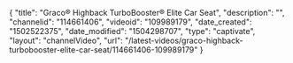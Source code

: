 {
    "title": "Graco&reg; Highback TurboBooster&reg; Elite Car Seat",
    "description": "",
    "channelid": "114661406",
    "videoid": "109989179",
    "date_created": "1502522375",
    "date_modified": "1504298707",
    "type": "captivate",
    "layout": "channelVideo",
    "url": "\/latest-videos\/graco-highback-turbobooster-elite-car-seat\/114661406-109989179"
}